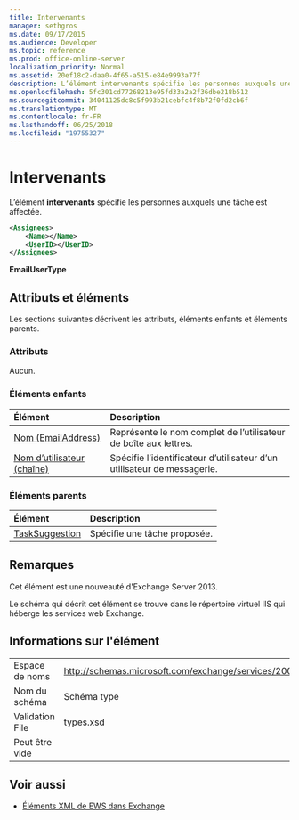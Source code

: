 ```yaml
---
title: Intervenants
manager: sethgros
ms.date: 09/17/2015
ms.audience: Developer
ms.topic: reference
ms.prod: office-online-server
localization_priority: Normal
ms.assetid: 20ef18c2-daa0-4f65-a515-e84e9993a77f
description: L’élément intervenants spécifie les personnes auxquels une tâche est affectée.
ms.openlocfilehash: 5fc301cd77268213e95fd33a2a2f36dbe218b512
ms.sourcegitcommit: 34041125dc8c5f993b21cebfc4f8b72f0fd2cb6f
ms.translationtype: MT
ms.contentlocale: fr-FR
ms.lasthandoff: 06/25/2018
ms.locfileid: "19755327"
---
```

# <a name="assignees"></a>Intervenants

L’élément **intervenants** spécifie les personnes auxquels une tâche est affectée. 
  
```XML
<Assignees>
    <Name></Name>
    <UserID></UserID>
</Assignees>
```

 **EmailUserType**
## <a name="attributes-and-elements"></a>Attributs et éléments

Les sections suivantes décrivent les attributs, éléments enfants et éléments parents.
  
### <a name="attributes"></a>Attributs

Aucun.
  
### <a name="child-elements"></a>Éléments enfants

|**Élément**|**Description**|
|:-----|:-----|
|[Nom (EmailAddress)](name-emailaddress.md) <br/> |Représente le nom complet de l’utilisateur de boîte aux lettres.  <br/> |
|[Nom d’utilisateur (chaîne)](userid-string.md) <br/> |Spécifie l’identificateur d’utilisateur d’un utilisateur de messagerie.  <br/> |
   
### <a name="parent-elements"></a>Éléments parents

|**Élément**|**Description**|
|:-----|:-----|
|[TaskSuggestion](tasksuggestion.md) <br/> |Spécifie une tâche proposée.  <br/> |
   
## <a name="remarks"></a>Remarques

Cet élément est une nouveauté d'Exchange Server 2013.
  
Le schéma qui décrit cet élément se trouve dans le répertoire virtuel IIS qui héberge les services web Exchange.
  
## <a name="element-information"></a>Informations sur l'élément

|||
|:-----|:-----|
|Espace de noms  <br/> |http://schemas.microsoft.com/exchange/services/2006/types  <br/> |
|Nom du schéma  <br/> |Schéma type  <br/> |
|Validation File  <br/> |types.xsd  <br/> |
|Peut être vide  <br/> ||
   
## <a name="see-also"></a>Voir aussi

- [Éléments XML de EWS dans Exchange](ews-xml-elements-in-exchange.md)

